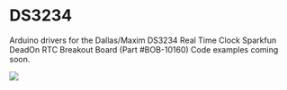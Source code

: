 DS3234
======

Arduino drivers for the Dallas/Maxim DS3234 Real Time Clock
Sparkfun DeadOn RTC Breakout Board (Part #BOB-10160)
Code examples coming soon.



<img src="http://www.hobbytent.com/other/files/10160-03.jpg" />
